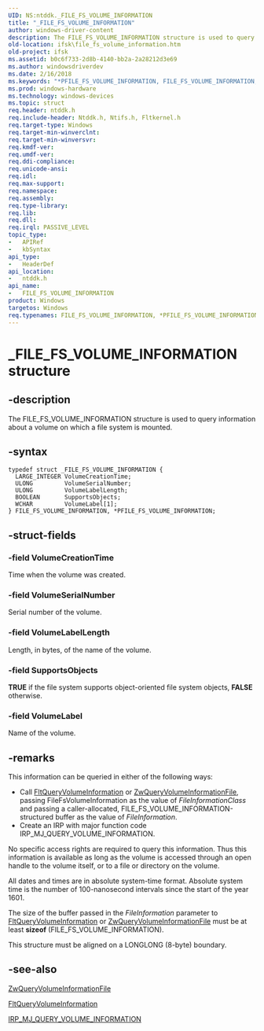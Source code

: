 ```yaml
---
UID: NS:ntddk._FILE_FS_VOLUME_INFORMATION
title: "_FILE_FS_VOLUME_INFORMATION"
author: windows-driver-content
description: The FILE_FS_VOLUME_INFORMATION structure is used to query information about a volume on which a file system is mounted.
old-location: ifsk\file_fs_volume_information.htm
old-project: ifsk
ms.assetid: b0c6f733-2d8b-4140-bb2a-2a28212d3e69
ms.author: windowsdriverdev
ms.date: 2/16/2018
ms.keywords: "*PFILE_FS_VOLUME_INFORMATION, FILE_FS_VOLUME_INFORMATION, FILE_FS_VOLUME_INFORMATION structure [Installable File System Drivers], PFILE_FS_VOLUME_INFORMATION, PFILE_FS_VOLUME_INFORMATION structure pointer [Installable File System Drivers], _FILE_FS_VOLUME_INFORMATION, fileinformationstructures_97bfe785-4c25-4402-91be-0fd2bda36c5d.xml, ifsk.file_fs_volume_information, ntddk/FILE_FS_VOLUME_INFORMATION, ntddk/PFILE_FS_VOLUME_INFORMATION"
ms.prod: windows-hardware
ms.technology: windows-devices
ms.topic: struct
req.header: ntddk.h
req.include-header: Ntddk.h, Ntifs.h, Fltkernel.h
req.target-type: Windows
req.target-min-winverclnt: 
req.target-min-winversvr: 
req.kmdf-ver: 
req.umdf-ver: 
req.ddi-compliance: 
req.unicode-ansi: 
req.idl: 
req.max-support: 
req.namespace: 
req.assembly: 
req.type-library: 
req.lib: 
req.dll: 
req.irql: PASSIVE_LEVEL
topic_type:
-	APIRef
-	kbSyntax
api_type:
-	HeaderDef
api_location:
-	ntddk.h
api_name:
-	FILE_FS_VOLUME_INFORMATION
product: Windows
targetos: Windows
req.typenames: FILE_FS_VOLUME_INFORMATION, *PFILE_FS_VOLUME_INFORMATION
---
```


# _FILE_FS_VOLUME_INFORMATION structure


## -description


The FILE_FS_VOLUME_INFORMATION structure is used to query information about a volume on which a file system is mounted. 


## -syntax


````
typedef struct _FILE_FS_VOLUME_INFORMATION {
  LARGE_INTEGER VolumeCreationTime;
  ULONG         VolumeSerialNumber;
  ULONG         VolumeLabelLength;
  BOOLEAN       SupportsObjects;
  WCHAR         VolumeLabel[1];
} FILE_FS_VOLUME_INFORMATION, *PFILE_FS_VOLUME_INFORMATION;
````


## -struct-fields




### -field VolumeCreationTime

Time when the volume was created. 


### -field VolumeSerialNumber

Serial number of the volume. 


### -field VolumeLabelLength

Length, in bytes, of the name of the volume. 


### -field SupportsObjects

<b>TRUE</b> if the file system supports object-oriented file system objects, <b>FALSE</b> otherwise. 


### -field VolumeLabel

Name of the volume. 


## -remarks



This information can be queried in either of the following ways: 

<ul>
<li>
Call <a href="..\fltkernel\nf-fltkernel-fltqueryvolumeinformation.md">FltQueryVolumeInformation</a> or <a href="..\ntifs\nf-ntifs-zwqueryvolumeinformationfile.md">ZwQueryVolumeInformationFile</a>, passing FileFsVolumeInformation as the value of <i>FileInformationClass</i> and passing a caller-allocated, FILE_FS_VOLUME_INFORMATION-structured buffer as the value of <i>FileInformation</i>. 

</li>
<li>
Create an IRP with major function code IRP_MJ_QUERY_VOLUME_INFORMATION. 

</li>
</ul>
No specific access rights are required to query this information. Thus this information is available as long as the volume is accessed through an open handle to the volume itself, or to a file or directory on the volume. 

All dates and times are in absolute system-time format. Absolute system time is the number of 100-nanosecond intervals since the start of the year 1601. 

The size of the buffer passed in the <i>FileInformation</i> parameter to <a href="..\fltkernel\nf-fltkernel-fltqueryvolumeinformation.md">FltQueryVolumeInformation</a> or <a href="..\ntifs\nf-ntifs-zwqueryvolumeinformationfile.md">ZwQueryVolumeInformationFile</a> must be at least <b>sizeof</b> (FILE_FS_VOLUME_INFORMATION). 

This structure must be aligned on a LONGLONG (8-byte) boundary. 




## -see-also

<a href="..\ntifs\nf-ntifs-zwqueryvolumeinformationfile.md">ZwQueryVolumeInformationFile</a>



<a href="..\fltkernel\nf-fltkernel-fltqueryvolumeinformation.md">FltQueryVolumeInformation</a>



<a href="https://msdn.microsoft.com/library/windows/hardware/ff549318">IRP_MJ_QUERY_VOLUME_INFORMATION</a>



 

 


